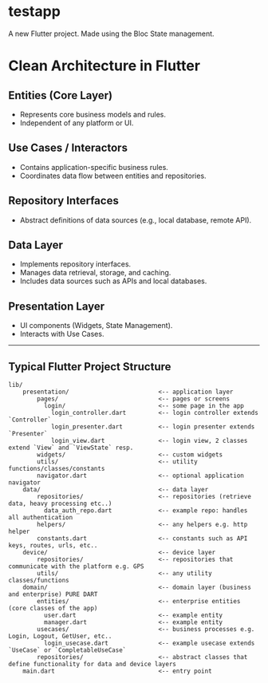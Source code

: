 # testapp

A new Flutter project.
Made using the Bloc State management.

# Clean Architecture in Flutter

## Entities (Core Layer)
- Represents core business models and rules.
- Independent of any platform or UI.

## Use Cases / Interactors
- Contains application-specific business rules.
- Coordinates data flow between entities and repositories.

## Repository Interfaces
- Abstract definitions of data sources (e.g., local database, remote API).

## Data Layer
- Implements repository interfaces.
- Manages data retrieval, storage, and caching.
- Includes data sources such as APIs and local databases.

## Presentation Layer
- UI components (Widgets, State Management).
- Interacts with Use Cases.

---

## Typical Flutter Project Structure
```
lib/
    presentation/                         <-- application layer
        pages/                            <-- pages or screens
          login/                          <-- some page in the app
            login_controller.dart         <-- login controller extends `Controller`
            login_presenter.dart          <-- login presenter extends `Presenter`
            login_view.dart               <-- login view, 2 classes extend `View` and `ViewState` resp.
        widgets/                          <-- custom widgets
        utils/                            <-- utility functions/classes/constants
        navigator.dart                    <-- optional application navigator
    data/                                 <-- data layer
        repositories/                     <-- repositories (retrieve data, heavy processing etc..)
          data_auth_repo.dart             <-- example repo: handles all authentication
        helpers/                          <-- any helpers e.g. http helper
        constants.dart                    <-- constants such as API keys, routes, urls, etc..
    device/                               <-- device layer
        repositories/                     <-- repositories that communicate with the platform e.g. GPS
        utils/                            <-- any utility classes/functions
    domain/                               <-- domain layer (business and enterprise) PURE DART
        entities/                         <-- enterprise entities (core classes of the app)
          user.dart                       <-- example entity
          manager.dart                    <-- example entity
        usecases/                         <-- business processes e.g. Login, Logout, GetUser, etc..
          login_usecase.dart              <-- example usecase extends `UseCase` or `CompletableUseCase`
        repositories/                     <-- abstract classes that define functionality for data and device layers
    main.dart                             <-- entry point
```           

